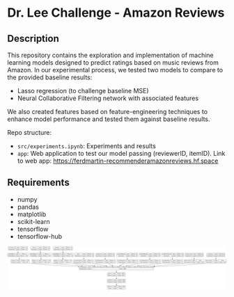 # Dr. Lee Challenge - Amazon Reviews

## Description
This repository contains the exploration and implementation of machine learning models designed to predict ratings based on music reviews from Amazon. In our experimental process, we tested two models to compare to the provided baseline results:
- Lasso regression (to challenge baseline MSE)
- Neural Collaborative Filtering network with associated features

We also created features based on feature-engineering techniques to enhance model performance and tested them against baseline results.

Repo structure:
- `src/experiments.ipynb`: Experiments and results
- `app`: Web application to test our model passing (reviewerID, itemID). Link to web app: https://ferdmartin-recommenderamazonreviews.hf.space

## Requirements
- numpy
- pandas
- matplotlib
- scikit-learn
- tensorflow
- tensorflow-hub

![Best Architecture - Neural Collaborative Filtering](https://github.com/ferdmartin/esalee-challenge/blob/main/misc/Amazon%20Reviews%20Architecture.png)